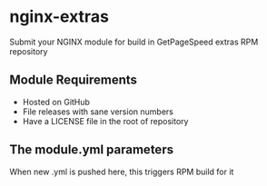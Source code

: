 # nginx-extras
Submit your NGINX module for build in GetPageSpeed extras RPM repository


## Module Requirements

* Hosted on GitHub
* File releases with sane version numbers
* Have a LICENSE file in the root of repository

## The module.yml parameters

When new .yml is pushed here, this triggers RPM build for it
